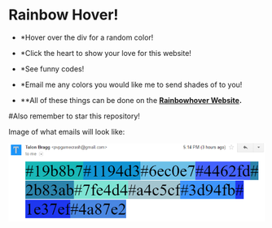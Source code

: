 # Rainbow Hover!
- *Hover over the div for a random color!
- *Click the heart to show your love for this website!
- *See funny codes!
- *Email me any colors you would like me to send shades of to you!

- **All of these things can be done on the **[Rainbowhover Website](http://rainbowhover.ml).**

#Also remember to star this repository!

Image of what emails will look like:

<img src="coolemailofstuff.PNG">


